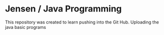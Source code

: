 # Jensen / Java Programming

This repository was created to learn pushing into the Git Hub.
Uploading the java basic programs

